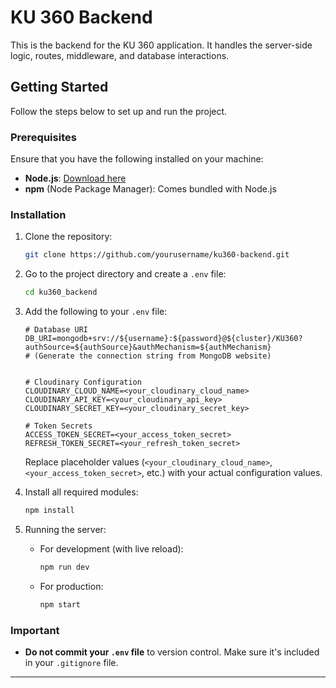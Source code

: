 
# KU 360 Backend

This is the backend for the KU 360 application. It handles the server-side logic, routes, middleware, and database interactions.

## Getting Started

Follow the steps below to set up and run the project.

### Prerequisites

Ensure that you have the following installed on your machine:

- **Node.js**: [Download here](https://nodejs.org/)
- **npm** (Node Package Manager): Comes bundled with Node.js

### Installation

1. Clone the repository:

   ```bash
   git clone https://github.com/yourusername/ku360-backend.git
   ```
   
2. Go to the project directory and create a `.env` file:

   ```bash
   cd ku360_backend
   ```

3. Add the following to your `.env` file:

   ```plaintext
   # Database URI
   DB_URI=mongodb+srv://${username}:${password}@${cluster}/KU360?authSource=${authSource}&authMechanism=${authMechanism}
   # (Generate the connection string from MongoDB website)


   # Cloudinary Configuration
   CLOUDINARY_CLOUD_NAME=<your_cloudinary_cloud_name>
   CLOUDINARY_API_KEY=<your_cloudinary_api_key>
   CLOUDINARY_SECRET_KEY=<your_cloudinary_secret_key>

   # Token Secrets
   ACCESS_TOKEN_SECRET=<your_access_token_secret>
   REFRESH_TOKEN_SECRET=<your_refresh_token_secret>
   ```

   Replace placeholder values (`<your_cloudinary_cloud_name>`, `<your_access_token_secret>`, etc.) with your actual configuration values.

4. Install all required modules:

   ```bash
   npm install
   ```
   
5. Running the server:

   - For development (with live reload):

     ```bash
     npm run dev
     ```

   - For production:

     ```bash
     npm start
     ```

### Important

- **Do not commit your `.env` file** to version control. Make sure it's included in your `.gitignore` file.

---


